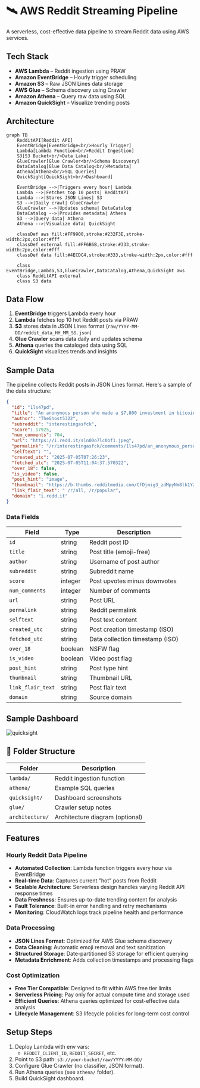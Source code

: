 # 🛰️ AWS Reddit Streaming Pipeline

A serverless, cost-effective data pipeline to stream Reddit data using AWS services.

## Tech Stack

- **AWS Lambda** – Reddit ingestion using PRAW
- **Amazon EventBridge** – Hourly trigger scheduling
- **Amazon S3** – Raw JSON Lines data storage
- **AWS Glue** – Schema discovery using Crawler
- **Amazon Athena** – Query raw data using SQL
- **Amazon QuickSight** – Visualize trending posts

## Architecture

```mermaid
graph TB
    RedditAPI[Reddit API] 
    EventBridge[EventBridge<br/>Hourly Trigger]
    Lambda[Lambda Function<br/>Reddit Ingestion]
    S3[S3 Bucket<br/>Data Lake]
    GlueCrawler[Glue Crawler<br/>Schema Discovery]
    DataCatalog[Glue Data Catalog<br/>Metadata]
    Athena[Athena<br/>SQL Queries]
    QuickSight[QuickSight<br/>Dashboard]
    
    EventBridge -->|Triggers every hour| Lambda
    Lambda -->|Fetches top 10 posts| RedditAPI
    Lambda -->|Stores JSON Lines| S3
    S3 -->|Daily crawl| GlueCrawler
    GlueCrawler -->|Updates schema| DataCatalog
    DataCatalog -->|Provides metadata| Athena
    S3 -->|Query data| Athena
    Athena -->|Visualize data| QuickSight
    
    classDef aws fill:#FF9900,stroke:#232F3E,stroke-width:2px,color:#fff
    classDef external fill:#FF6B6B,stroke:#333,stroke-width:2px,color:#fff
    classDef data fill:#4ECDC4,stroke:#333,stroke-width:2px,color:#fff
    
    class EventBridge,Lambda,S3,GlueCrawler,DataCatalog,Athena,QuickSight aws
    class RedditAPI external
    class S3 data
```

## Data Flow

1. **EventBridge** triggers Lambda every hour
2. **Lambda** fetches top 10 hot Reddit posts via PRAW
3. **S3** stores data in JSON Lines format (`raw/YYYY-MM-DD/reddit_data_HH_MM_SS.json`)
4. **Glue Crawler** scans data daily and updates schema
5. **Athena** queries the cataloged data using SQL
6. **QuickSight** visualizes trends and insights

## Sample Data

The pipeline collects Reddit posts in JSON Lines format. Here's a sample of the data structure:

```json
{
  "id": "1ls47pd",
  "title": "An anonymous person who made a $7,800 investment in bitcoin in 2011 has just touched their wallet for the first time in 14 years… He's now worth $1.1 BILLION.",
  "author": "TheGhost5322",
  "subreddit": "interestingasfck",
  "score": 17925,
  "num_comments": 704,
  "url": "https://i.redd.it/sln00o7lc0bf1.jpeg",
  "permalink": "/r/interestingasfck/comments/1ls47pd/an_anonymous_person_who_made_a_7800_investment_in/",
  "selftext": "",
  "created_utc": "2025-07-05T07:26:23",
  "fetched_utc": "2025-07-05T11:04:37.570322",
  "over_18": false,
  "is_video": false,
  "post_hint": "image",
  "thumbnail": "https://b.thumbs.redditmedia.com/CfDjmig3_zdMpyNm8lk1YZMYF-ctB4cn6FSq8_h_7ac.jpg",
  "link_flair_text": " /r/all, /r/popular",
  "domain": "i.redd.it"
}
```

### Data Fields

| Field | Type | Description |
|-------|------|-------------|
| `id` | string | Reddit post ID |
| `title` | string | Post title (emoji-free) |
| `author` | string | Username of post author |
| `subreddit` | string | Subreddit name |
| `score` | integer | Post upvotes minus downvotes |
| `num_comments` | integer | Number of comments |
| `url` | string | Post URL |
| `permalink` | string | Reddit permalink |
| `selftext` | string | Post text content |
| `created_utc` | string | Post creation timestamp (ISO) |
| `fetched_utc` | string | Data collection timestamp (ISO) |
| `over_18` | boolean | NSFW flag |
| `is_video` | boolean | Video post flag |
| `post_hint` | string | Post type hint |
| `thumbnail` | string | Thumbnail URL |
| `link_flair_text` | string | Post flair text |
| `domain` | string | Source domain |

## Sample Dashboard

![quicksight](quicksight/dashboard_screenshot.png)

## 📂 Folder Structure

| Folder        | Description                      |
|---------------|----------------------------------|
| `lambda/`     | Reddit ingestion function        |
| `athena/`     | Example SQL queries              |
| `quicksight/` | Dashboard screenshots            |
| `glue/`       | Crawler setup notes              |
| `architecture/` | Architecture diagram (optional)|

## Features

### Hourly Reddit Data Pipeline
- **Automated Collection**: Lambda function triggers every hour via EventBridge
- **Real-time Data**: Captures current "hot" posts from Reddit
- **Scalable Architecture**: Serverless design handles varying Reddit API response times
- **Data Freshness**: Ensures up-to-date trending content for analysis
- **Fault Tolerance**: Built-in error handling and retry mechanisms
- **Monitoring**: CloudWatch logs track pipeline health and performance

### Data Processing
- **JSON Lines Format**: Optimized for AWS Glue schema discovery
- **Data Cleaning**: Automatic emoji removal and text sanitization
- **Structured Storage**: Date-partitioned S3 storage for efficient querying
- **Metadata Enrichment**: Adds collection timestamps and processing flags

### Cost Optimization
- **Free Tier Compatible**: Designed to fit within AWS free tier limits
- **Serverless Pricing**: Pay only for actual compute time and storage used
- **Efficient Queries**: Athena queries optimized for cost-effective data analysis
- **Lifecycle Management**: S3 lifecycle policies for long-term cost control

## Setup Steps

1. Deploy Lambda with env vars:
   - `REDDIT_CLIENT_ID`, `REDDIT_SECRET`, etc.
2. Point to S3 path: `s3://your-bucket/raw/YYYY-MM-DD/`
3. Configure Glue Crawler (no classifier, JSON format).
4. Run Athena queries (see `athena/` folder).
5. Build QuickSight dashboard.